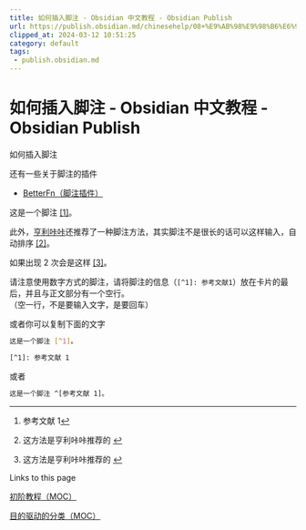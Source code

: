```yaml
---
title: 如何插入脚注 - Obsidian 中文教程 - Obsidian Publish
url: https://publish.obsidian.md/chinesehelp/08+%E9%AB%98%E9%98%B6%E6%95%99%E7%A8%8B/%E5%A6%82%E4%BD%95%E6%8F%92%E5%85%A5%E8%84%9A%E6%B3%A8
clipped_at: 2024-03-12 10:51:25
category: default
tags: 
 - publish.obsidian.md
---
```



# 如何插入脚注 - Obsidian 中文教程 - Obsidian Publish

如何插入脚注

还有一些关于脚注的插件

-   [BetterFn（脚注插件）](https://publish.obsidian.md/chinesehelp/01+2021%E6%96%B0%E6%95%99%E7%A8%8B/BetterFn%EF%BC%88%E8%84%9A%E6%B3%A8%E6%8F%92%E4%BB%B6%EF%BC%89)

这是一个脚注 [\[1\]](https://publish.obsidian.md/#fn-1-d31e961caee8270a)。

此外，[亨利咔咔](https://publish.obsidian.md/chinesehelp/07+%E4%BF%A1%E6%81%AF%E6%BA%90%E4%B8%8E%E8%B4%A1%E7%8C%AE%E8%80%85/%E4%BA%A8%E5%88%A9%E5%92%94%E5%92%94)还推荐了一种脚注方法，其实脚注不是很长的话可以这样输入，自动排序 [\[2\]](https://publish.obsidian.md/#fn-2-d31e961caee8270a)。

如果出现 2 次会是这样 [\[3\]](https://publish.obsidian.md/#fn-3-d31e961caee8270a)。

请注意使用数字方式的脚注，请将脚注的信息（`[^1]: 参考文献1`）放在卡片的最后，并且与正文部分有一个空行。  
（空一行，不是要输入文字，是要回车）

或者你可以复制下面的文字

```bash
这是一个脚注 [^1]。

[^1]: 参考文献 1
```

或者

```bash
这是一个脚注 ^[参考文献 1]。
```

- - -

1.  参考文献 1[↩︎](https://publish.obsidian.md/#fnref-1-d31e961caee8270a)
    
2.  这方法是亨利咔咔推荐的 [↩︎](https://publish.obsidian.md/#fnref-2-d31e961caee8270a)
3.  这方法是亨利咔咔推荐的 [↩︎](https://publish.obsidian.md/#fnref-3-d31e961caee8270a)

Links to this page

[初阶教程（MOC）](https://publish.obsidian.md/chinesehelp/03+%E6%95%99%E7%A8%8B/%E5%88%9D%E9%98%B6%E6%95%99%E7%A8%8B%EF%BC%88MOC%EF%BC%89)

[目的驱动的分类（MOC）](https://publish.obsidian.md/chinesehelp/01+2021%E6%96%B0%E6%95%99%E7%A8%8B/%E7%9B%AE%E7%9A%84%E9%A9%B1%E5%8A%A8%E7%9A%84%E5%88%86%E7%B1%BB%EF%BC%88MOC%EF%BC%89)
